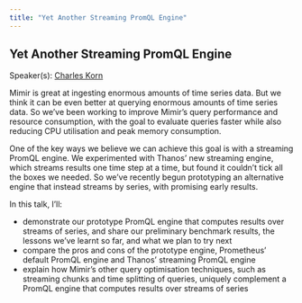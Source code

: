 ```yaml
---
title: "Yet Another Streaming PromQL Engine"
---
```


## Yet Another Streaming PromQL Engine

Speaker(s): [Charles Korn](../../speakers/charles-korn)

Mimir is great at ingesting enormous amounts of time series data. But we think it can be even better at querying enormous amounts of time series data. So we’ve been working to improve Mimir’s query performance and resource consumption, with the goal to evaluate queries faster while also reducing CPU utilisation and peak memory consumption.

One of the key ways we believe we can achieve this goal is with a streaming PromQL engine. We experimented with Thanos’ new streaming engine, which streams results one time step at a time, but found it couldn’t tick all the boxes we needed. So we’ve recently begun prototyping an alternative engine that instead streams by series, with promising early results.

In this talk, I’ll:

- demonstrate our prototype PromQL engine that computes results over streams of series, and share our preliminary benchmark results, the lessons we’ve learnt so far, and what we plan to try next
- compare the pros and cons of the prototype engine, Prometheus’ default PromQL engine and Thanos’ streaming PromQL engine
- explain how Mimir’s other query optimisation techniques, such as streaming chunks and time splitting of queries, uniquely complement a PromQL engine that computes results over streams of series
